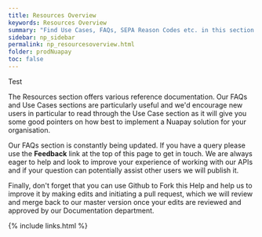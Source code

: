 ```yaml
---
title: Resources Overview
keywords: Resources Overview
summary: "Find Use Cases, FAQs, SEPA Reason Codes etc. in this section."
sidebar: np_sidebar
permalink: np_resourcesoverview.html
folder: prodNuapay
toc: false
---
```


Test

The Resources section offers various reference documentation. Our FAQs and Use Cases sections are particularly useful and we'd encourage new users in particular to read through the Use Case section as it will give you some good pointers on how best to implement a Nuapay solution for your organisation.

Our FAQs section is constantly being updated. If you have a query please use the <b>Feedback</b> link at the top of this page to get in touch. We are always eager to help and look to improve your experience of working with our APIs and if your question can potentially assist other users we will publish it.

Finally, don't forget that you can use Github to Fork this Help and help us to improve it by making edits and initiating a pull request, which we will review and merge back to our master version once your edits are reviewed and approved by our Documentation department.    


{% include links.html %}
